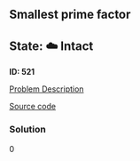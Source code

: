 ## Smallest prime factor

## State: :cloud: **Intact**

**ID: 521**

[Problem Description](https://projecteuler.net/problem=521)

[Source code](main.cpp)

### Solution
0